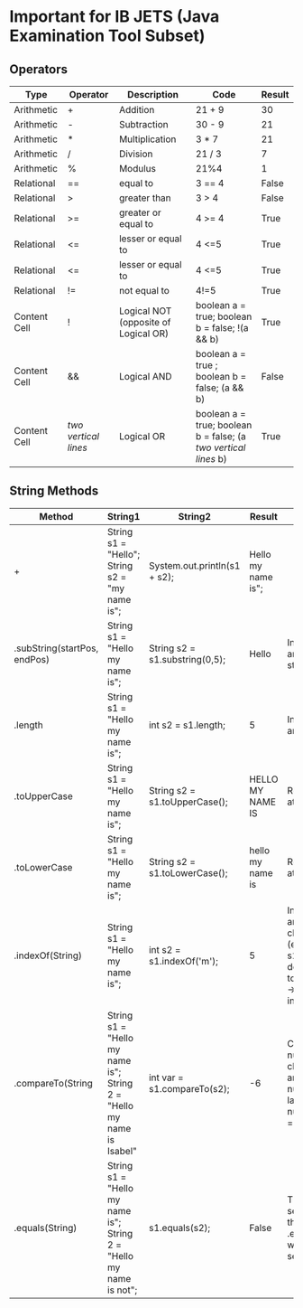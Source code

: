 
# Important for IB JETS (Java Examination Tool Subset) 

## Operators 


| Type  | Operator | Description | Code | Result |
| ------------- | ------------- |------------- |------------- |------------- |
| Arithmetic  | + | Addition |  21 + 9 | 30 | 
| Arithmetic  | - | Subtraction | 30 - 9 | 21 | 
| Arithmetic  | * | Multiplication | 3 * 7 | 21 | 
| Arithmetic | / | Division| 21 / 3 | 7 | 
| Arithmetic | % | Modulus| 21%4 | 1 |  
| Relational | == | equal to | 3 == 4 | False | 
| Relational  | > | greater than | 3 > 4 | False | 
| Relational |  >= | greater or equal to| 4 >= 4 | True | 
| Relational  | <= | lesser or equal to | 4 <=5 | True | 
| Relational  | <= | lesser or equal to | 4 <=5 | True | 
| Relational  | != | not equal to| 4!=5 | True | 
| Content Cell  | ! | Logical NOT (opposite of Logical OR)| boolean a = true; boolean b = false; !(a && b)| True | 
| Content Cell  | && | Logical AND| boolean a = true ; boolean b = false; (a && b) | False | 
| Content Cell  | *two vertical lines* | Logical OR| boolean a = true; boolean b = false; (a *two vertical lines* b)| True | 


## String Methods

| Method | String1 | String2| Result | Notes 
| ------------- | ------------- | ------------- | ------------- | ------------- | 
| + | String s1 = "Hello"; String s2 = "my name is"; | System.out.println(s1 + s2); | Hello my name is"; | | 
| .subString(startPos, endPos)  | String s1 = "Hello my name is"; |String s2 = s1.substring(0,5); | Hello | Includes puncuation and spaces, default starts from 0 | 
| .length | String s1 = "Hello my name is";  | int s2 = s1.length; | 5 | Includes puncuation and spaces | 
| .toUpperCase | String s1 = "Hello my name is"; | String s2 = s1.toUpperCase(); | HELLO MY NAME IS | Remember brackets at end| 
| .toLowerCase | String s1 = "Hello my name is"; | String s2 = s1.toLowerCase(); | hello my name is |  Remember brackets at end| 
| .indexOf(String) | String s1 = "Hello my name is"; | int s2 = s1.indexOf('m'); | 5 | Includes puncuation and spaces, both chars and words (e.g. s1.indexOf("name"), default starts at 0,  to change default --> indexOf(String,pos) |
| .compareTo(String | String s1 = "Hello my name is"; String 2 = "Hello my name is Isabel" | int var = s1.compareTo(s2); | -6 | Compared the number of characters. If they are the same = 0, number is positive = larger than by, number is negative = smaller than by | 
| .equals(String) | String s1 = "Hello my name is"; String 2 = "Hello my name is not"; | s1.equals(s2); | False | This is case sensitive. There is the alternative .equalsIgnoreCase which is not case sensitive | 
